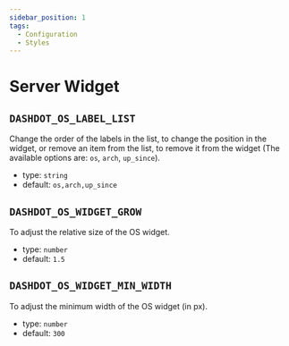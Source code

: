 ```yaml
---
sidebar_position: 1
tags:
  - Configuration
  - Styles
---
```


# Server Widget

## `DASHDOT_OS_LABEL_LIST`

Change the order of the labels in the list, to change the position in the widget, or remove an item from the list, to remove it from the widget (The available options are: `os`, `arch`, `up_since`).

- type: `string`
- default: `os,arch,up_since`

## `DASHDOT_OS_WIDGET_GROW`

To adjust the relative size of the OS widget.

- type: `number`
- default: `1.5`

## `DASHDOT_OS_WIDGET_MIN_WIDTH`

To adjust the minimum width of the OS widget (in px).

- type: `number`
- default: `300`
